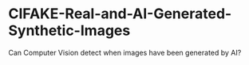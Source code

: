 # CIFAKE-Real-and-AI-Generated-Synthetic-Images
Can Computer Vision detect when images have been generated by AI?
